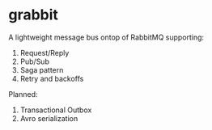 # grabbit

A lightweight message bus ontop of RabbitMQ supporting:

1) Request/Reply
2) Pub/Sub
3) Saga pattern
4) Retry and backoffs

Planned:

1) Transactional Outbox
2) Avro serialization
